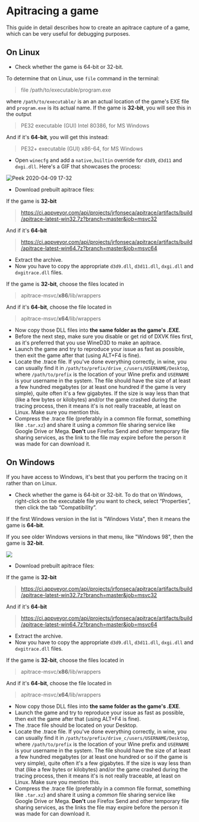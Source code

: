 # Apitracing a game
This guide in detail describes how to create an apitrace capture of a game, which can be very useful for debugging purposes.
## On Linux
* Check whether the game is 64-bit or 32-bit.

To determine that on Linux, use `file` command in the terminal:
> file /path/to/executable/program.exe

where `/path/to/executable/` is an an actual location of the game's EXE file and `program.exe` is its actual name.
If the game is **32-bit**, you will see this in the output
> PE32 executable (GUI) Intel 80386, for MS Windows

And if it's **64-bit**, you will get this instead:
> PE32+ executable (GUI) x86-64, for MS Windows

* Open `winecfg` and add a `native,builtin` override for `d3d9`, `d3d11` and `dxgi.dll`. Here's a GIF that showcases the process:

![Peek 2020-04-09 17-32](https://user-images.githubusercontent.com/10602045/78906537-29951b00-7a88-11ea-8142-3681f1ba8af0.gif)
* Download prebuilt apitrace files:

If the game is **32-bit**
>https://ci.appveyor.com/api/projects/jrfonseca/apitrace/artifacts/build/apitrace-latest-win32.7z?branch=master&job=msvc32

And if it's **64-bit**
>https://ci.appveyor.com/api/projects/jrfonseca/apitrace/artifacts/build/apitrace-latest-win64.7z?branch=master&job=msvc64

* Extract the archive. 
* Now you have to copy the appropriate `d3d9.dll`, `d3d11.dll`, `dxgi.dll` and `dxgitrace.dll` files.

If the game is **32-bit**, choose the files located in 
>apitrace-msvc/**x86**/lib/wrappers

And if it's **64-bit**, choose the file located in
>apitrace-msvc/**x64**/lib/wrappers
* Now copy those DLL files into **the same folder as the game's .EXE**.
* Before the next step, make sure you disable or get rid of DXVK files first, as it's preferred that you use WineD3D to make an apitrace.
* Launch the game and try to reproduce your issue as fast as possible, then exit the game after that (using ALT+F4 is fine).
* Locate the .trace file. If you've done everything correctly, in wine, you can usually find it in `/path/to/prefix/drive_c/users/USERNAME/Desktop`, where `/path/to/prefix` is the location of your Wine prefix and `USERNAME` is your username in the system.
The file should have the size of at least a few hundred megabytes (or at least one hundred if the game is very simple), quite often it's a few gigabytes.
If the size is way less than that (like a few bytes or kilobytes) and/or the game crashed during the tracing process, then it means it's is not really traceable, at least on Linux. Make sure you mention this.
* Compress the .trace file (preferably in a common file format, something like `.tar.xz`) and share it using a *common* file sharing service like Google Drive or Mega. **Don't** use Firefox Send and other temporary file sharing services, as the link to the file may expire before the person it was made for can download it.

## On Windows
If you have access to Windows, it's best that you perform the tracing on it rather than on Linux.
* Check whether the game is 64-bit or 32-bit. 
To do that on Windows, right-click on the executable file you want to check, select “Properties”, then click the tab “Compatibility”.

If the first Windows version in the list is "Windows Vista", then it means the game is **64-bit**.
 
If you see older Windows versions in that menu, like "Windows 98", then the game is **32-bit**.

![](https://cdn.discordapp.com/attachments/545938151739228191/604369144892358667/compatibility-check.png)
* Download prebuilt apitrace files:

If the game is **32-bit**
>https://ci.appveyor.com/api/projects/jrfonseca/apitrace/artifacts/build/apitrace-latest-win32.7z?branch=master&job=msvc32

And if it's **64-bit**
>https://ci.appveyor.com/api/projects/jrfonseca/apitrace/artifacts/build/apitrace-latest-win64.7z?branch=master&job=msvc64

* Extract the archive. 
* Now you have to copy the appropriate `d3d9.dll`, `d3d11.dll`, `dxgi.dll` and `dxgitrace.dll` files.

If the game is **32-bit**, choose the files located in 
>apitrace-msvc/**x86**/lib/wrappers

And if it's **64-bit**, choose the file located in
>apitrace-msvc/**x64**/lib/wrappers
* Now copy those DLL files into **the same folder as the game's .EXE**.
* Launch the game and try to reproduce your issue as fast as possible, then exit the game after that (using ALT+F4 is fine).
* The .trace file should be located on your Desktop.
* Locate the .trace file. If you've done everything correctly, in wine, you can usually find it in `/path/to/prefix/drive_c/users/USERNAME/Desktop`, where `/path/to/prefix` is the location of your Wine prefix and `USERNAME` is your username in the system.
The file should have the size of at least a few hundred megabytes (or at least one hundred or so if the game is very simple), quite often it's a few gigabytes.
If the size is way less than that (like a few bytes or kilobytes) and/or the game crashed during the tracing process, then it means it's is not really traceable, at least on Linux. Make sure you mention this.
* Compress the .trace file (preferably in a common file format, something like `.tar.xz`) and share it using a *common* file sharing service like Google Drive or Mega. **Don't** use Firefox Send and other temporary file sharing services, as the links the file may expire before the person it was made for can download it.
